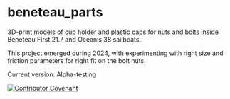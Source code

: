 # beneteau_parts
3D-print models of cup holder and plastic caps for nuts and bolts inside Beneteau First 21.7 and Oceanis 38 sailboats.


This project emerged during 2024, with experimenting with right size and friction parameters for right fit on the bolt nuts.


Current version: Alpha-testing

[![Contributor Covenant](https://img.shields.io/badge/Contributor%20Covenant-2.1-4baaaa.svg)](code_of_conduct.md)
